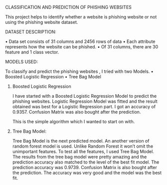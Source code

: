 CLASSIFICATION AND PREDICTION OF PHISHING WEBSITES

This project helps to identify whether a website is phishing website or not using the phishing website dataset. 

DATASET DESCRIPTION:

•	Data set consists of 31 columns and 2456 rows of data
•	Each attribute represents how the website can be phished.
•	Of 31 columns, there are 30 feature and 1 class vector.

MODELS USED:

To classify and predict the phishing websites , I tried with two Models.
•	Boosted Logistic Regression
•	Tree Bag Model


1.	Boosted Logistic Regression

     I have started with a Boosted Logistic Regression Model to predict the phishing websites. Logistic Regression Model was fitted and the result obtained was best for a Logistic Regression part. I got an accuracy of 0.9357. Confusion Matrix was also bought after the prediction.

    This is the simple algorithm which I wanted to start on with.

2.	Tree Bag Model:

    Tree Bag Model is the next predicted model. An another version of random forest model is used. Unlike Random Forest it won’t omit the unimportant features. To test all the features, I used Tree Bag Model.  The results from the tree bag model were pretty amazing and the prediction accuracy also matched to the level of the best fit model. The prediction accuracy was 0.9739. Confusion Matrix is also bought after the prediction. The accuracy was very good and the model was the best fit.

